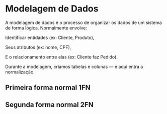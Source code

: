 # Modelagem de Dados
A modelagem de dados é o processo de organizar os dados de um sistema de forma lógica. Normalmente envolve:

Identificar entidades (ex: Cliente, Produto),

Seus atributos (ex: nome, CPF),

E o relacionamento entre elas (ex: Cliente faz Pedido).

Durante a modelagem, criamos tabelas e colunas — e aqui entra a normalização.

## Primeira forma normal 1FN

## Segunda forma normal 2FN